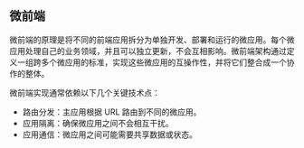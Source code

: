 ## 微前端

微前端的原理是将不同的前端应用拆分为单独开发、部署和运行的微应用。每个微应用处理自己的业务领域，并且可以独立更新，不会互相影响。微前端架构通过定义一组跨多个微应用的标准，实现这些微应用的互操作性，并将它们整合成一个协作的整体。

微前端实现通常依赖以下几个关键技术点：

- 路由分发：主应用根据 URL 路由到不同的微应用。
- 应用隔离：确保微应用之间不会相互干扰。
- 应用通信：微应用之间可能需要共享数据或状态。
